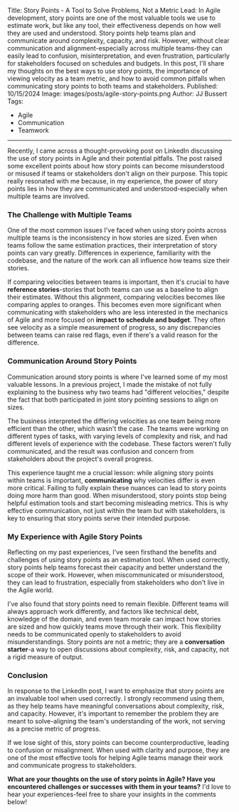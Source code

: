 Title: Story Points - A Tool to Solve Problems, Not a Metric
Lead: In Agile development, story points are one of the most valuable tools we use to estimate work, but like any tool, their effectiveness depends on how well they are used and understood. Story points help teams plan and communicate around complexity, capacity, and risk. However, without clear communication and alignment-especially across multiple teams-they can easily lead to confusion, misinterpretation, and even frustration, particularly for stakeholders focused on schedules and budgets. In this post, I'll share my thoughts on the best ways to use story points, the importance of viewing velocity as a team metric, and how to avoid common pitfalls when communicating story points to both teams and stakeholders.
Published: 10/15/2024
Image: images/posts/agile-story-points.png
Author: JJ Bussert
Tags:
 - Agile
 - Communication
 - Teamwork
---

<?# linkedin 7250107343718248450 /?>

Recently, I came across a thought-provoking post on LinkedIn discussing the use of story points in Agile and their potential pitfalls. The post raised some excellent points about how story points can become misunderstood or misused if teams or stakeholders don't align on their purpose. This topic really resonated with me because, in my experience, the power of story points lies in how they are communicated and understood-especially when multiple teams are involved.

### The Challenge with Multiple Teams

One of the most common issues I've faced when using story points across multiple teams is the inconsistency in how stories are sized. Even when teams follow the same estimation practices, their interpretation of story points can vary greatly. Differences in experience, familiarity with the codebase, and the nature of the work can all influence how teams size their stories.

If comparing velocities between teams is important, then it's crucial to have **reference stories**-stories that both teams can use as a baseline to align their estimates. Without this alignment, comparing velocities becomes like comparing apples to oranges. This becomes even more significant when communicating with stakeholders who are less interested in the mechanics of Agile and more focused on **impact to schedule and budget**. They often see velocity as a simple measurement of progress, so any discrepancies between teams can raise red flags, even if there's a valid reason for the difference.

### Communication Around Story Points

Communication around story points is where I've learned some of my most valuable lessons. In a previous project, I made the mistake of not fully explaining to the business why two teams had "different velocities," despite the fact that both participated in joint story pointing sessions to align on sizes.

The business interpreted the differing velocities as one team being more efficient than the other, which wasn't the case. The teams were working on different types of tasks, with varying levels of complexity and risk, and had different levels of experience with the codebase. These factors weren't fully communicated, and the result was confusion and concern from stakeholders about the project's overall progress.

This experience taught me a crucial lesson: while aligning story points within teams is important, **communicating** why velocities differ is even more critical. Failing to fully explain these nuances can lead to story points doing more harm than good. When misunderstood, story points stop being helpful estimation tools and start becoming misleading metrics. This is why effective communication, not just within the team but with stakeholders, is key to ensuring that story points serve their intended purpose.

### My Experience with Agile Story Points

Reflecting on my past experiences, I've seen firsthand the benefits and challenges of using story points as an estimation tool. When used correctly, story points help teams forecast their capacity and better understand the scope of their work. However, when miscommunicated or misunderstood, they can lead to frustration, especially from stakeholders who don't live in the Agile world.

I've also found that story points need to remain flexible. Different teams will always approach work differently, and factors like technical debt, knowledge of the domain, and even team morale can impact how stories are sized and how quickly teams move through their work. This flexibility needs to be communicated openly to stakeholders to avoid misunderstandings. Story points are not a metric; they are a **conversation starter**-a way to open discussions about complexity, risk, and capacity, not a rigid measure of output.


### Conclusion

In response to the LinkedIn post, I want to emphasize that story points are an invaluable tool when used correctly. I strongly recommend using them, as they help teams have meaningful conversations about complexity, risk, and capacity. However, it's important to remember the problem they are meant to solve-aligning the team's understanding of the work, not serving as a precise metric of progress.

If we lose sight of this, story points can become counterproductive, leading to confusion or misalignment. When used with clarity and purpose, they are one of the most effective tools for helping Agile teams manage their work and communicate progress to stakeholders.

**What are your thoughts on the use of story points in Agile? Have you encountered challenges or successes with them in your teams?** I'd love to hear your experiences-feel free to share your insights in the comments below!